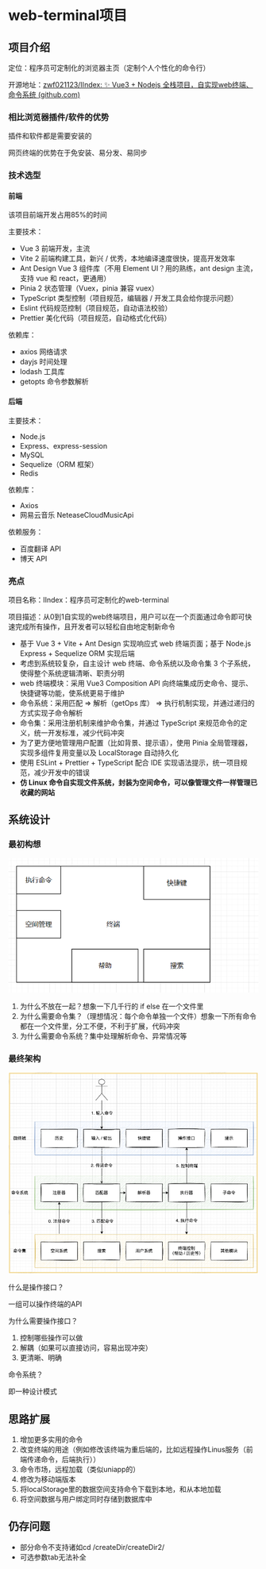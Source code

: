 # web-terminal项目

## 项目介绍

定位：程序员可定制化的浏览器主页（定制个人个性化的命令行）

开源地址：[zwf021123/IIndex: ✨ Vue3 + Nodejs 全栈项目，自实现web终端、命令系统 (github.com)](https://github.com/zwf021123/IIndex)



### 相比浏览器插件/软件的优势

插件和软件都是需要安装的

网页终端的优势在于免安装、易分发、易同步



### 技术选型

#### 前端

该项目前端开发占用85%的时间

主要技术：

-  Vue 3 前端开发，主流
- Vite 2 前端构建工具，新兴 / 优秀，本地编译速度很快，提高开发效率
- Ant Design Vue 3 组件库（不用 Element UI？用的熟练，ant design 主流，支持 vue 和 react，更通用）
- Pinia 2 状态管理（Vuex，pinia 兼容 vuex）
- TypeScript 类型控制（项目规范，编辑器 / 开发工具会给你提示问题）
- Eslint 代码规范控制（项目规范，自动语法校验）
- Prettier 美化代码（项目规范，自动格式化代码）

依赖库：

- axios 网络请求
- dayjs 时间处理
- lodash 工具库
- getopts 命令参数解析



#### 后端

主要技术：

- Node.js
- Express、express-session
- MySQL
- Sequelize（ORM 框架）
- Redis

依赖库：

- Axios
- 网易云音乐 NeteaseCloudMusicApi

依赖服务：

- 百度翻译 API
- 博天 API



### 亮点

项目名称：IIndex：程序员可定制化的web-terminal

项目描述：从0到1自实现的web终端项目，用户可以在一个页面通过命令即可快速完成所有操作，且开发者可以轻松自由地定制新命令

- 基于 Vue 3 + Vite + Ant Design 实现响应式 web 终端页面；基于 Node.js Express + Sequelize ORM 实现后端
- 考虑到系统较复杂，自主设计 web 终端、命令系统以及命令集 3 个子系统，使得整个系统逻辑清晰、职责分明
- web 终端模块：采用 Vue3 Composition API 向终端集成历史命令、提示、快捷键等功能，使系统更易于维护
- 命令系统：采用匹配 => 解析（getOps 库） => 执行机制实现，并通过递归的方式实现子命令解析
- 命令集：采用注册机制来维护命令集，并通过 TypeScript 来规范命令的定义，统一开发标准，减少代码冲突
- 为了更方便地管理用户配置（比如背景、提示语），使用 Pinia 全局管理器，实现多组件复用变量以及 LocalStorage 自动持久化
- 使用 ESLint + Prettier + TypeScript 配合 IDE 实现语法提示，统一项目规范，减少开发中的错误
- **仿 Linux 命令自实现文件系统，封装为空间命令，可以像管理文件一样管理已收藏的网站**



## 系统设计

### 最初构想

![71370750874](README.assets/1714110163262.png)

1. 为什么不放在一起？想象一下几千行的 if else 在一个文件里
2. 为什么需要命令集？（理想情况：每个命令单独一个文件）想象一下所有命令都在一个文件里，分工不便，不利于扩展，代码冲突
3. 为什么需要命令系统？集中处理解析命令、异常情况等







### 最终架构

![71370759489](README.assets/1714110188689.png)

什么是操作接口？

一组可以操作终端的API

为什么需要操作接口？

1. 控制哪些操作可以做
2. 解耦（如果可以直接访问，容易出现冲突）
3. 更清晰、明确

命令系统？

即一种设计模式







## 思路扩展

1. 增加更多实用的命令
2. 改变终端的用途（例如修改该终端为重后端的，比如远程操作Linus服务（前端传递命令，后端执行））
3. 命令市场，远程加载（类似uniapp的）
4. 修改为移动端版本
5. 将localStorage里的数据空间支持命令下载到本地，和从本地加载
6. 将空间数据与用户绑定同时存储到数据库中





## 仍存问题

- 部分命令不支持诸如cd /createDir/createDir2/ 
- 可选参数tab无法补全








